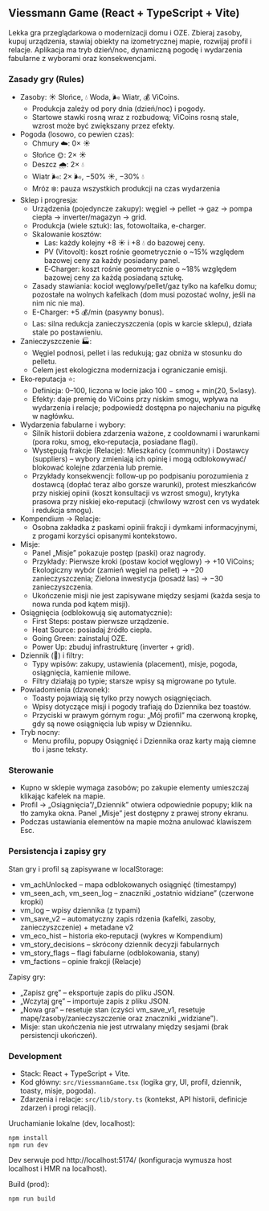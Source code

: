 ## Viessmann Game (React + TypeScript + Vite)

Lekka gra przeglądarkowa o modernizacji domu i OZE. Zbieraj zasoby, kupuj urządzenia, stawiaj obiekty na izometrycznej mapie, rozwijaj profil i relacje. Aplikacja ma tryb dzień/noc, dynamiczną pogodę i wydarzenia fabularne z wyborami oraz konsekwencjami.

### Zasady gry (Rules)

- Zasoby: ☀️ Słońce, 💧 Woda, 🌬️ Wiatr, 💰 ViCoins.
  - Produkcja zależy od pory dnia (dzień/noc) i pogody.
  - Startowe stawki rosną wraz z rozbudową; ViCoins rosną stale, wzrost może być zwiększany przez efekty.
- Pogoda (losowo, co pewien czas):
  - Chmury ☁️: 0× ☀️
  - Słońce 🌞: 2× ☀️
  - Deszcz 🌧️: 2× 💧
  - Wiatr 🌬️: 2× 🌬️, −50% ☀️, −30% 💧
  - Mróz ❄️: pauza wszystkich produkcji na czas wydarzenia
- Sklep i progresja:
  - Urządzenia (pojedyncze zakupy): węgiel → pellet → gaz → pompa ciepła → inverter/magazyn → grid.
  - Produkcja (wiele sztuk): las, fotowoltaika, e-charger.
  - Skalowanie kosztów:
    - Las: każdy kolejny +8 ☀️ i +8 💧 do bazowej ceny.
    - PV (Vitovolt): koszt rośnie geometrycznie o ~15% względem bazowej ceny za każdy posiadany panel.
    - E‑Charger: koszt rośnie geometrycznie o ~18% względem bazowej ceny za każdą posiadaną sztukę.
  - Zasady stawiania: kocioł węglowy/pellet/gaz tylko na kafelku domu; pozostałe na wolnych kafelkach (dom musi pozostać wolny, jeśli na nim nic nie ma).
  - E-Charger: +5 💰/min (pasywny bonus).
  - Las: silna redukcja zanieczyszczenia (opis w karcie sklepu), działa stale po postawieniu.
- Zanieczyszczenie 🏭:
  - Węgiel podnosi, pellet i las redukują; gaz obniża w stosunku do pelletu.
  - Celem jest ekologiczna modernizacja i ograniczanie emisji.
- Eko‑reputacja ⭐:
  - Definicja: 0–100, liczona w locie jako 100 − smog + min(20, 5×lasy).
  - Efekty: daje premię do ViCoins przy niskim smogu, wpływa na wydarzenia i relacje; podpowiedź dostępna po najechaniu na pigułkę w nagłówku.
- Wydarzenia fabularne i wybory:
  - Silnik historii dobiera zdarzenia ważone, z cooldownami i warunkami (pora roku, smog, eko‑reputacja, posiadane flagi).
  - Występują frakcje (Relacje): Mieszkańcy (community) i Dostawcy (suppliers) – wybory zmieniają ich opinię i mogą odblokowywać/ blokować kolejne zdarzenia lub premie.
  - Przykłady konsekwencji: follow‑up po podpisaniu porozumienia z dostawcą (dopłać teraz albo gorsze warunki), protest mieszkańców przy niskiej opinii (koszt konsultacji vs wzrost smogu), krytyka prasowa przy niskiej eko‑reputacji (chwilowy wzrost cen vs wydatek i redukcja smogu).
- Kompendium → Relacje:
  - Osobna zakładka z paskami opinii frakcji i dymkami informacyjnymi, z progami korzyści opisanymi kontekstowo.
- Misje:
  - Panel „Misje” pokazuje postęp (paski) oraz nagrody.
  - Przykłady: Pierwsze kroki (postaw kocioł węglowy) → +10 ViCoins; Ekologiczny wybór (zamień węgiel na pellet) → −20 zanieczyszczenia; Zielona inwestycja (posadź las) → −30 zanieczyszczenia.
  - Ukończenie misji nie jest zapisywane między sesjami (każda sesja to nowa runda pod kątem misji).
- Osiągnięcia (odblokowują się automatycznie):
  - First Steps: postaw pierwsze urządzenie.
  - Heat Source: posiadaj źródło ciepła.
  - Going Green: zainstaluj OZE.
  - Power Up: zbuduj infrastrukturę (inverter + grid).
- Dziennik (📝) i filtry:
  - Typy wpisów: zakupy, ustawienia (placement), misje, pogoda, osiągnięcia, kamienie milowe.
  - Filtry działają po typie; starsze wpisy są migrowane po tytule.
- Powiadomienia (dzwonek):
  - Toasty pojawiają się tylko przy nowych osiągnięciach.
  - Wpisy dotyczące misji i pogody trafiają do Dziennika bez toastów.
  - Przyciski w prawym górnym rogu: „Mój profil” ma czerwoną kropkę, gdy są nowe osiągnięcia lub wpisy w Dzienniku.
- Tryb nocny:
  - Menu profilu, popupy Osiągnięć i Dziennika oraz karty mają ciemne tło i jasne teksty.

### Sterowanie

- Kupno w sklepie wymaga zasobów; po zakupie elementy umieszczaj klikając kafelek na mapie.
- Profil → „Osiągnięcia”/„Dziennik” otwiera odpowiednie popupy; klik na tło zamyka okna. Panel „Misje” jest dostępny z prawej strony ekranu.
- Podczas ustawiania elementów na mapie można anulować klawiszem Esc.

### Persistencja i zapisy gry

Stan gry i profil są zapisywane w localStorage:

- vm_achUnlocked – mapa odblokowanych osiągnięć (timestampy)
- vm_seen_ach, vm_seen_log – znaczniki „ostatnio widziane” (czerwone kropki)
- vm_log – wpisy dziennika (z typami)
- vm_save_v2 – automatyczny zapis rdzenia (kafelki, zasoby, zanieczyszczenie) + metadane v2
- vm_eco_hist – historia eko‑reputacji (wykres w Kompendium)
- vm_story_decisions – skrócony dziennik decyzji fabularnych
- vm_story_flags – flagi fabularne (odblokowania, stany)
- vm_factions – opinie frakcji (Relacje)

Zapisy gry:

- „Zapisz grę” – eksportuje zapis do pliku JSON.
- „Wczytaj grę” – importuje zapis z pliku JSON.
- „Nowa gra” – resetuje stan (czyści vm_save_v1, resetuje mapę/zasoby/zanieczyszczenie oraz znaczniki „widziane”).
- Misje: stan ukończenia nie jest utrwalany między sesjami (brak persistencji ukończeń).

### Development

- Stack: React + TypeScript + Vite.
- Kod główny: `src/ViessmannGame.tsx` (logika gry, UI, profil, dziennik, toasty, misje, pogoda).
 - Zdarzenia i relacje: `src/lib/story.ts` (kontekst, API historii, definicje zdarzeń i progi relacji).

Uruchamianie lokalne (dev, localhost):

```
npm install
npm run dev
```

Dev serwuje pod http://localhost:5174/ (konfiguracja wymusza host localhost i HMR na localhost).

Build (prod):

```
npm run build
```


